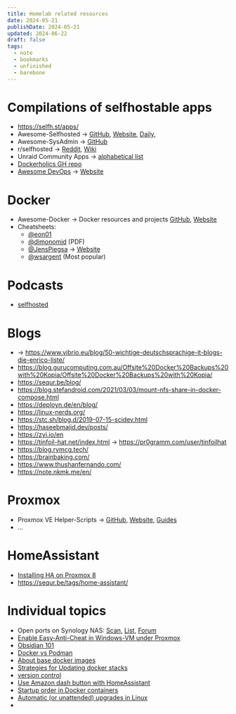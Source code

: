 ```yaml
---
title: Homelab related resources
date: 2024-05-21
publishDate: 2024-05-21
updated: 2024-06-22
draft: false
tags:
  - note
  - bookmarks
  - unfinished
  - barebone
---
```


# Compilations of selfhostable apps

- https://selfh.st/apps/
- Awesome-Selfhosted -> [GitHub](https://github.com/awesome-selfhosted/awesome-selfhosted), [Website](https://awesome-selfhosted.net/), [Daily](https://www.trackawesomelist.com/awesome-selfhosted/awesome-selfhosted/), 
- Awesome-SysAdmin -> [GitHub](https://github.com/awesome-foss/awesome-sysadmin)
- r/selfhosted -> [Reddit](https://www.reddit.com/r/selfhosted/), [Wiki](https://wiki.r-selfhosted.com/)
- Unraid Community Apps -> [alphabetical list](https://unraid.net/community/apps)
- [Dockerholics GH repo](https://github.com/petersem/dockerholics)
- [Awesome DevOps](https://github.com/wmariuss/awesome-devops) -> [Website](https://awesome-devops.xyz/)

# Docker

- Awesome-Docker -> Docker resources and projects [GitHub](https://github.com/veggiemonk/awesome-docker), [Website](https://awesome-docker.netlify.app/)
- Cheatsheets:
	- [@eon01](https://github.com/eon01/DockerCheatSheet)
	- [@dimonomid](https://github.com/dimonomid/docker-quick-ref) (PDF)
	- [@JensPiegsa](https://github.com/JensPiegsa/docker-cheat-sheet) -> [Website](https://docker.jens-piegsa.com/)
	- [@wsargent](https://github.com/wsargent/docker-cheat-sheet) (Most popular)

# Podcasts

- [selfhosted](https://selfhosted.show/)

# Blogs

- -> https://www.vibrio.eu/blog/50-wichtige-deutschsprachige-it-blogs-die-enrico-liste/
- https://blog.gurucomputing.com.au/Offsite%20Docker%20Backups%20with%20Kopia/Offsite%20Docker%20Backups%20with%20Kopia/
- https://sequr.be/blog/
- https://blog.stefandroid.com/2021/03/03/mount-nfs-share-in-docker-compose.html
- https://deployn.de/en/blog/
- https://linux-nerds.org/
- https://stc.sh/blog.d/2019-07-15-scidev.html
- https://haseebmajid.dev/posts/
- https://zyi.io/en
- https://tinfoil-hat.net/index.html -> https://pr0gramm.com/user/tinfoilhat
- https://blog.rymcg.tech/
- https://brainbaking.com/
- https://www.thushanfernando.com/
- https://note.nkmk.me/en/

# Proxmox

- Proxmox VE Helper-Scripts -> [GitHub](https://github.com/tteck/Proxmox), [Website](https://helper-scripts.com/), [Guides](https://github.com/tteck/Proxmox/blob/main/USER_SUBMITTED_GUIDES.md)
- ...

# HomeAssistant

- [Installing HA on Proxmox 8](https://community.home-assistant.io/t/installing-home-assistant-os-using-proxmox-8/201835)
- https://sequr.be/tags/home-assistant/

  
# Individual topics

- Open ports on Synology NAS: [Scan](https://mariushosting.com/synology-show-currently-open-ports-and-their-status/), [List](https://kb.synology.com/en-global/DSM/tutorial/What_network_ports_are_used_by_Synology_services), [Forum](https://www.synology-forum.de/threads/offene-ports-vom-synology-nas.102302/)
- [Enable Easy-Anti-Cheat in Windows-VM under Proxmox](https://www.reddit.com/r/Proxmox/s/QEmNyfGzsv)
- [Obsidian 101](https://www.reddit.com/r/ObsidianMD/s/4LsHCfeEjI)
- [Docker vs Podman](https://www.fme.de/blog/docker-ist-tot-podman-eine-alternative/)
- [About base docker images](https://iximiuz.com/en/posts/containers-making-images-better/)
- [Strategies for Updating docker stacks](https://www.reddit.com/r/selfhosted/s/Ni8MmpfaLR)
- [version control](https://www.reddit.com/r/selfhosted/s/QeoldaO0hd)
- [Use Amazon dash button with HomeAssistant](https://github.com/danimtb/dasshio)
- [Startup order in Docker containers](https://www.michelebologna.net/2019/startup-order-in-docker-containers/)
- [Automatic (or unattended) upgrades in Linux](https://www.michelebologna.net/2019/automatic-or-unattended-upgrades-in-opensuse-centos-and-fedora-debian-and-ubuntu/)
- 